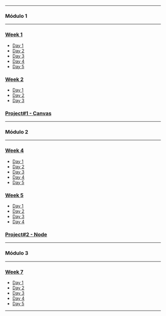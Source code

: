 <div>
<div>

<hr>

### Módulo 1<hr>
### [Week 1](https://github.com/TAIronhackFT2022JUN/BCN-FT-2022-JUN/tree/main/Week1)
- [Day 1](https://github.com/TAIronhackFT2022JUN/BCN-FT-2022-JUN/tree/main/Week1/Day1)
- [Day 2](https://github.com/TAIronhackFT2022JUN/BCN-FT-2022-JUN/tree/main/Week1/Day2)
- [Day 3](https://github.com/TAIronhackFT2022JUN/BCN-FT-2022-JUN/tree/main/Week1/Day3)
- [Day 4](https://github.com/TAIronhackFT2022JUN/BCN-FT-2022-JUN/tree/main/Week1/Day4)
- [Day 5](https://github.com/TAIronhackFT2022JUN/BCN-FT-2022-JUN/tree/main/Week1/Day5)

### [Week 2](https://github.com/TAIronhackFT2022JUN/BCN-FT-2022-JUN/tree/main/Week2)
- [Day 1](https://github.com/TAIronhackFT2022JUN/BCN-FT-2022-JUN/tree/main/Week2/Day1)
- [Day 2](https://github.com/TAIronhackFT2022JUN/BCN-FT-2022-JUN/tree/main/Week2/Day2)
- [Day 3](https://github.com/TAIronhackFT2022JUN/BCN-FT-2022-JUN/tree/main/Week2/Day3)

### [Project#1 - Canvas](https://github.com/TAIronhackFT2022JUN/BCN-FT-2022-JUN/tree/main/Project1)

</div>
<div>

<hr>

### Módulo 2<hr>
### [Week 4](https://github.com/TAIronhackFT2022JUN/BCN-FT-2022-JUN/tree/main/Week4)
- [Day 1](https://github.com/TAIronhackFT2022JUN/BCN-FT-2022-JUN/tree/main/Week4/Day%201)
- [Day 2](https://github.com/TAIronhackFT2022JUN/BCN-FT-2022-JUN/tree/main/Week4/Day%202)
- [Day 3](https://github.com/TAIronhackFT2022JUN/BCN-FT-2022-JUN/tree/main/Week4/Day%203)
- [Day 4](https://github.com/TAIronhackFT2022JUN/BCN-FT-2022-JUN/tree/main/Week4/Day%204)
- [Day 5](https://github.com/TAIronhackFT2022JUN/BCN-FT-2022-JUN/tree/main/Week4/Day%205)

### [Week 5](https://github.com/TAIronhackFT2022JUN/BCN-FT-2022-JUN/tree/main/Week5)
- [Day 1](https://github.com/TAIronhackFT2022JUN/BCN-FT-2022-JUN/tree/main/Week5/Day1)
- [Day 2](https://github.com/TAIronhackFT2022JUN/BCN-FT-2022-JUN/tree/main/Week5/Day2)
- [Day 3](https://github.com/TAIronhackFT2022JUN/BCN-FT-2022-JUN/tree/main/Week5/Day3)
- [Day 4](https://github.com/TAIronhackFT2022JUN/BCN-FT-2022-JUN/tree/main/Week5/Day4)

### [Project#2 - Node](https://github.com/TAIronhackFT2022JUN/BCN-FT-2022-JUN/tree/main/Project2_NODE)

<hr>

### Módulo 3<hr>
### [Week 7](https://github.com/TAIronhackFT2022JUN/BCN-FT-2022-JUN/tree/main/Week7)
- [Day 1](https://github.com/TAIronhackFT2022JUN/BCN-FT-2022-JUN/tree/main/Week7/Day1)
- [Day 2](https://github.com/TAIronhackFT2022JUN/BCN-FT-2022-JUN/tree/main/Week7/Day2)
- [Day 3](https://github.com/TAIronhackFT2022JUN/BCN-FT-2022-JUN/tree/main/Week7/Day3)
- [Day 4](https://github.com/AitorSantaeugenia/BCN-FT-2022-JUN/tree/main/Week7/Day4)
- [Day 5](https://github.com/TAIronhackFT2022JUN/BCN-FT-2022-JUN/tree/main/Week7/Day5)

</div>
</div>
<hr>